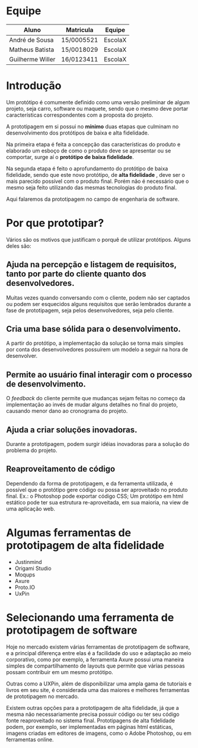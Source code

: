 # Equipe

| Aluno | Matricula | Equipe |
| --------- | ------------- | ---------- |
| André de Sousa | 15/0005521 | EscolaX |
| Matheus Batista | 15/0018029 | EscolaX |
| Guilherme Willer | 16/0123411 | EscolaX |

# Introdução

Um protótipo é comumente definido como uma versão preliminar de algum projeto, seja carro, software ou maquete, sendo que o mesmo deve portar características correspondentes com a proposta do projeto.

A prototipagem em si possui no **mínimo** duas etapas que culminam no desenvolvimento dos protótipos de baixa e alta fidelidade.

Na primeira etapa é feita a concepção das características do produto e elaborado um esboço de como o produto deve se apresentar ou se comportar, surge aí o **protótipo de baixa fidelidade**.

Na segunda etapa é feito o aprofundamento do protótipo de baixa fidelidade, sendo que este novo protótipo, de **alta fidelidade** , deve ser o mais parecido possível com o produto final. Porém não é necessário que o mesmo seja feito utilizando das mesmas tecnologias do produto final.

Aqui falaremos da prototipagem no campo de engenharia de software.

# Por que prototipar?

Vários são os motivos que justificam o porquê de utilizar protótipos. Alguns deles são:

## Ajuda na percepção e listagem de requisitos, tanto por parte do cliente quanto dos desenvolvedores.

Muitas vezes quando conversando com o cliente, podem não ser captados ou podem ser esquecidos alguns requisitos que serão lembrados durante a fase de prototipagem, seja pelos desenvolvedores, seja pelo cliente.

## Cria uma base sólida para o desenvolvimento.

A partir do protótipo, a implementação da solução se torna mais simples por conta dos desenvolvedores possuírem um modelo a seguir na hora de desenvolver.

## Permite ao usuário final interagir com o processo de desenvolvimento.

O _feedback_ do cliente permite que mudanças sejam feitas no começo da implementação ao invés de mudar alguns detalhes no final do projeto, causando menor dano ao cronograma do projeto.

## Ajuda a criar soluções inovadoras.

Durante a prototipagem, podem surgir idéias inovadoras para a solução do problema do projeto.

## Reaproveitamento de código

Dependendo da forma de prototipagem, e da ferramenta utilizada, é possível que o protótipo gere código ou possa ser aproveitado no produto final. Ex.: o Photoshop pode exportar código CSS; Um protótipo em html estático pode ter sua estrutura re-aproveitada, em sua maioria, na view de uma aplicação web.

# Algumas ferramentas de prototipagem de alta fidelidade

- Justinmind
- Origami Studio
- Moqups
- Axure
- Proto.IO
- UxPin

# Selecionando uma ferramenta de prototipagem de software

Hoje no mercado existem várias ferramentas de prototipagem de software, e a principal diferença entre elas é a facilidade do uso e adaptação ao meio corporativo, como por exemplo, a ferramenta Axure possui uma maneira simples de compartilhamento de layouts que permite que várias pessoas possam contribuir em um mesmo protótipo.

Outras como a UXPin, além de disponibilizar uma ampla gama de tutoriais e livros em seu site, é considerada uma das maiores e melhores ferramentas de prototipagem no mercado.

Existem outras opções para a prototipagem de alta fidelidade, já que a mesma não necessariamente precisa possuir código ou ter seu código fonte reaproveitado no sistema final. Prototipagens de alta fidelidade podem, por exemplo, ser implementadas em páginas html estáticas, imagens criadas em editores de imagens, como o Adobe Photoshop, ou em ferramentas online.
